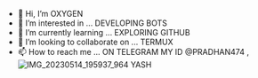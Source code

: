 - 👋 Hi, I’m OXYGEN
- 👀 I’m interested in ... DEVELOPING BOTS 
- 🌱 I’m currently learning ... EXPLORING GITHUB
- 💞️ I’m looking to collaborate on ... TERMUX
- 📫 How to reach me ... ON TELEGRAM MY ID @PRADHAN474 ,![IMG_20230514_195937_964](https://github.com/PRADHAN474/PRADHAN474/assets/129831825/0868b759-985e-45e0-8429-a614cfe2bb3a)
YASH 

<!---
PRADHAN474/PRADHAN474 is a ✨ special ✨ repository because its `README.md` (this file) appears on your GitHub profile.
You can click the Preview link to take a look at your changes.
--->
